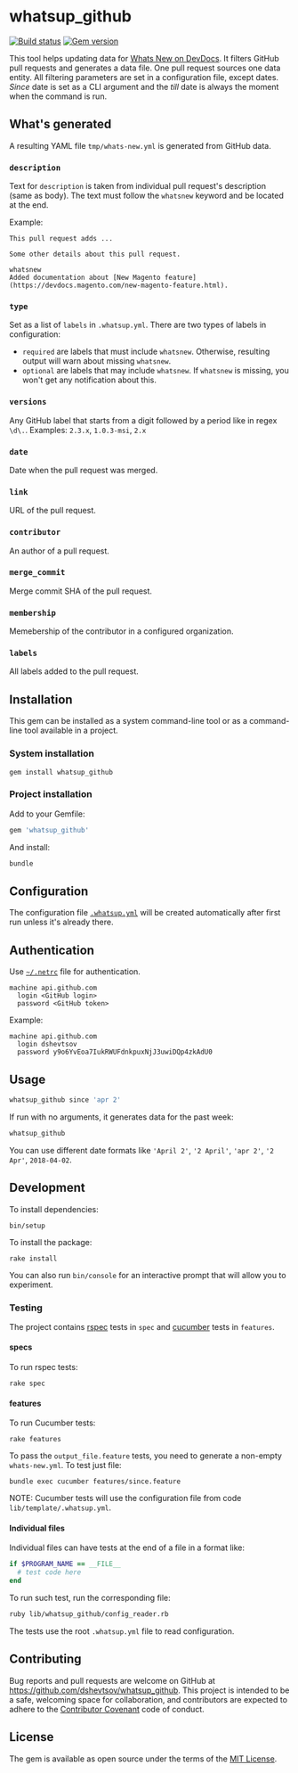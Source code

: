 # whatsup_github

[![Build status](https://travis-ci.com/dshevtsov/whatsup_github.svg?branch=master)](https://travis-ci.com/dshevtsov/whatsup_github)
[![Gem version](https://img.shields.io/gem/v/whatsup_github.svg?style=flat)](https://rubygems.org/gems/whatsup_github)

This tool helps updating data for [Whats New on DevDocs](http://devdocs.magento.com/whats-new.html).
It filters GitHub pull requests and generates a data file.
One pull request sources one data entity.
All filtering parameters are set in a configuration file, except dates.
_Since_ date is set as a CLI argument and the _till_ date is always the moment when the command is run.

## What's generated

A resulting YAML file `tmp/whats-new.yml` is generated from GitHub data.

### `description`

Text for `description` is taken from individual pull request's description (same as body).
The text must follow the `whatsnew` keyword and be located at the end.

Example:

```
This pull request adds ...

Some other details about this pull request.

whatsnew
Added documentation about [New Magento feature](https://devdocs.magento.com/new-magento-feature.html).
```

### `type`

Set as a list of `labels` in `.whatsup.yml`. There are two types of labels in configuration:

- `required` are labels that must include `whatsnew`. Otherwise, resulting output will warn about missing `whatsnew`.
- `optional` are labels that may include `whatsnew`. If `whatsnew` is missing, you won't get any notification about this.

### `versions`

Any GitHub label that starts from a digit followed by a period like in regex `\d\.`.
Examples: `2.3.x`, `1.0.3-msi`, `2.x`

### `date`

Date when the pull request was merged.

### `link`

URL of the pull request.

### `contributor`

An author of a pull request.

### `merge_commit`

Merge commit SHA of the pull request.

### `membership`

Memebership of the contributor in a configured organization.

### `labels`

All labels added to the pull request.

## Installation

This gem can be installed as a system command-line tool or as a command-line tool available in a project.

### System installation

```
gem install whatsup_github
```

### Project installation

Add to your Gemfile:

```ruby
gem 'whatsup_github'
```

And install:

```bash
bundle
```

## Configuration

The configuration file [`.whatsup.yml`](lib/template/.whatsup.yml) will be created automatically after first run unless it's already there.

## Authentication

Use [`~/.netrc`](https://github.com/octokit/octokit.rb#using-a-netrc-file) file for authentication.

```
machine api.github.com
  login <GitHub login>
  password <GitHub token>
```

Example:

```
machine api.github.com
  login dshevtsov
  password y9o6YvEoa7IukRWUFdnkpuxNjJ3uwiDQp4zkAdU0
```

## Usage

```bash
whatsup_github since 'apr 2'
```

If run with no arguments, it generates data for the past week:

```bash
whatsup_github
```

You can use different date formats like `'April 2'`, `'2 April'`, `'apr 2'`, `'2 Apr'`, `2018-04-02`.

## Development

To install dependencies:

```
bin/setup
```

To install the package:

```
rake install
```

You can also run `bin/console` for an interactive prompt that will allow you to experiment.

### Testing

The project contains [rspec](https://rspec.info/) tests in `spec` and [cucumber](https://app.cucumber.pro/p/af1681aa-415f-44f0-8260-5454a69c472a/aruba/documents/branch/master/features/03_testing_frameworks/cucumber/steps/filesystem/check_existence_of_file.feature) tests in `features`.

#### specs

To run rspec tests:

```
rake spec
```

#### features

To run Cucumber tests:

```
rake features
```

To pass the `output_file.feature` tests, you need to generate a non-empty `whats-new.yml`.
To test just file:

```
bundle exec cucumber features/since.feature
```

NOTE: Cucumber tests will use the configuration file from code `lib/template/.whatsup.yml`.

#### Individual files

Individual files can have tests at the end of a file in a format like:

```ruby
if $PROGRAM_NAME == __FILE__
  # test code here
end
```

To run such test, run the corresponding file:

```bash
ruby lib/whatsup_github/config_reader.rb 
```

The tests use the root `.whatsup.yml` file to read configuration.

## Contributing

Bug reports and pull requests are welcome on GitHub at https://github.com/dshevtsov/whatsup_github. This project is intended to be a safe, welcoming space for collaboration, and contributors are expected to adhere to the [Contributor Covenant](http://contributor-covenant.org) code of conduct.

## License

The gem is available as open source under the terms of the [MIT License](https://opensource.org/licenses/MIT).
